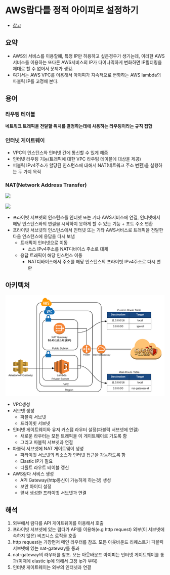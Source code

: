 # AWS람다를 정적 아이피로 설정하기

- [참고](http://techblog.financialengines.com/2016/09/26/aws-lambdas-with-a-static-outgoing-ip/)

## 요약

- AWS의 서비스를 이용할떄, 특정 IP만 허용하고 싶은경우가 생기는데, 이러한 AWS 서비스를 이용하는 또다른 AWS서비스의 IP가 다이나믹하게 변화하면 IP필터링을 제대로 할 수 없어서 문제가 생김.
- 여기서는 AWS VPC를 이용해서 아이피가 지속적으로 변화하는 AWS lambda의 파블릭 IP를 고정해 본다.

## 용어

### 라우팅 테이블

**네트워크 트래픽을 전달할 위치를 결정하는데에 사용하는 라우팅이라는 규칙 집합**

### 인터넷 게이트웨이

- VPC의 인스턴스와 인터넷 간에 통신할 수 있게 해줌
- 인터넷 라우팅 기능(트래픽에 대한 VPC 라우팅 테이블에 대상을 제공)
- 퍼블릭 IPv4주소가 할당된 인스턴스에 대해서 NAT(네트워크 주소 변환)을 실행하는 두 가지 목적

### NAT(Network Address Transfer)

![](,/images/nat-gateway-diagram2.png)

![](https://docs.aws.amazon.com/ko_kr/AmazonVPC/latest/UserGuide/images/nat-gateway-diagram.png)

- 프라이빗 서브넷의 인스턴스를 인터넷 또는 기타 AWS서비스에 연결, 인터넷에서 해당 인스턴스와의 연결을 시작하지 못하게 할 수 있는 기능 + 포트 주소 변환
- 프라이빗 서브넷의 인스턴스에서 인터넷 또는 기타 AWS서비스로 트래픽을 전달한 다음 인스턴스에 응답을 다시 보냄
  - 트래픽이 인터넷으로 이동
    - 소스 IPv4주소를 NAT디바이스 주소로 대체
  - 응답 트래픽이 해당 인스턴스 이동
    - NAT디바이스에서 주소를 해당 인스턴스의 프라이빗 IPv4주소로 다시 변환

## 아키텍처

![](./images/lambda-static-ip-design-architecture.png)

- VPC생성
- 서브넷 생성
  - 파블릭 서브넷
  - 프라이빗 서브넷
- 인터넷 게이트웨이와 유저 커스텀 라우터 설정(파블릭 서브넷에 연결)
  - 새로운 라우터는 모든 트래픽을 이 게이트웨이로 가도록 함
  - 그리고 파블릭 서브넷과 연결
- 파블릭 서브넷에 NAT 게이트웨이 생성
  - 파라이빗 서브넷의 리소스가 인터넷 접근을 가능하도록 함
  - Elastic IP가 필요
  - 디폴트 라우트 테이블 갱신
- AWS람다 서비스 생성
  - API Gateway(http통신이 가능하게 하는것) 생성
  - 보안 아이디 설정
  - 앞서 생성한 프라이빗 서브넷과 연결

## 해석

1. 외부에서 람다를 API 게이트웨이를 이용해서 호출
2. 프라이빗 서브넷에 있는 람다가 API를 이용해(e.g http request) 외부(이 서브넷에 속하지 않은) 비즈니스 로직을 호출
3. http request는 가장먼저 메인 라우터를 참조. 모든 아웃바운드 리퀘스트가 파블릭 서브넷에 있는 nat-gateway를 통과
4. nat-gateway의 라우터를 참조. 모든 아웃바운드 아이피는 인터넷 게이트웨이를 통과(이때에 elastic ip에 의해서 고정 ip가 부여)
5. 인터넷 게이트웨이는 외부의 인터넷과 연결
